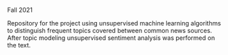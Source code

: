 Fall 2021

Repository for the project using unsupervised machine learning algorithms to distinguish frequent topics covered between common news sources. After topic modeling unsupervised sentiment analysis was performed on the text. 
